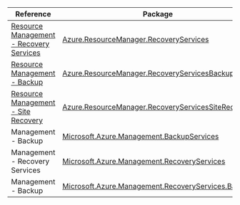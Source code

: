 | Reference | Package | Source |
|---|---|---|
|[Resource Management - Recovery Services](resourcemanager.recoveryservices-readme.md)|[Azure.ResourceManager.RecoveryServices](https://www.nuget.org/packages/Azure.ResourceManager.RecoveryServices)|[GitHub](https://github.com/Azure/azure-sdk-for-net/blob/main/sdk/recoveryservices/Azure.ResourceManager.RecoveryServices)|
|[Resource Management - Backup](resourcemanager.recoveryservicesbackup-readme.md)|[Azure.ResourceManager.RecoveryServicesBackup](https://www.nuget.org/packages/Azure.ResourceManager.RecoveryServicesBackup)|[GitHub](https://github.com/Azure/azure-sdk-for-net/blob/main/sdk/recoveryservices-backup/Azure.ResourceManager.RecoveryServicesBackup)|
|[Resource Management - Site Recovery](resourcemanager.recoveryservicessiterecovery-readme.md)|[Azure.ResourceManager.RecoveryServicesSiteRecovery](https://www.nuget.org/packages/Azure.ResourceManager.RecoveryServicesSiteRecovery)|[GitHub](https://github.com/Azure/azure-sdk-for-net/blob/main/sdk/recoveryservices-siterecovery/Azure.ResourceManager.RecoveryServicesSiteRecovery)|
|Management - Backup|[Microsoft.Azure.Management.BackupServices](https://www.nuget.org/packages/Microsoft.Azure.Management.BackupServices)|[GitHub](https://github.com/Azure/azure-sdk-for-net)|
|Management - Recovery Services|[Microsoft.Azure.Management.RecoveryServices](https://www.nuget.org/packages/Microsoft.Azure.Management.RecoveryServices)|[GitHub](https://github.com/Azure/azure-sdk-for-net)|
|Management - Backup|[Microsoft.Azure.Management.RecoveryServices.Backup](https://www.nuget.org/packages/Microsoft.Azure.Management.RecoveryServices.Backup)|[GitHub](https://github.com/Azure/azure-sdk-for-net)|
